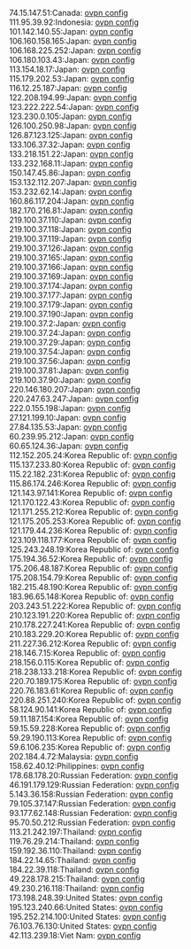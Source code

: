 74.15.147.51:Canada: [ovpn config](vpn/74_15_147_51.ovpn)  
111.95.39.92:Indonesia: [ovpn config](vpn/111_95_39_92.ovpn)  
101.142.140.55:Japan: [ovpn config](vpn/101_142_140_55.ovpn)  
106.160.158.165:Japan: [ovpn config](vpn/106_160_158_165.ovpn)  
106.168.225.252:Japan: [ovpn config](vpn/106_168_225_252.ovpn)  
106.180.103.43:Japan: [ovpn config](vpn/106_180_103_43.ovpn)  
113.154.18.17:Japan: [ovpn config](vpn/113_154_18_17.ovpn)  
115.179.202.53:Japan: [ovpn config](vpn/115_179_202_53.ovpn)  
116.12.25.187:Japan: [ovpn config](vpn/116_12_25_187.ovpn)  
122.208.194.99:Japan: [ovpn config](vpn/122_208_194_99.ovpn)  
123.222.222.54:Japan: [ovpn config](vpn/123_222_222_54.ovpn)  
123.230.0.105:Japan: [ovpn config](vpn/123_230_0_105.ovpn)  
126.100.250.98:Japan: [ovpn config](vpn/126_100_250_98.ovpn)  
126.87.123.125:Japan: [ovpn config](vpn/126_87_123_125.ovpn)  
133.106.37.32:Japan: [ovpn config](vpn/133_106_37_32.ovpn)  
133.218.151.22:Japan: [ovpn config](vpn/133_218_151_22.ovpn)  
133.232.168.11:Japan: [ovpn config](vpn/133_232_168_11.ovpn)  
150.147.45.86:Japan: [ovpn config](vpn/150_147_45_86.ovpn)  
153.132.112.207:Japan: [ovpn config](vpn/153_132_112_207.ovpn)  
153.232.62.14:Japan: [ovpn config](vpn/153_232_62_14.ovpn)  
160.86.117.204:Japan: [ovpn config](vpn/160_86_117_204.ovpn)  
182.170.216.81:Japan: [ovpn config](vpn/182_170_216_81.ovpn)  
219.100.37.110:Japan: [ovpn config](vpn/219_100_37_110.ovpn)  
219.100.37.118:Japan: [ovpn config](vpn/219_100_37_118.ovpn)  
219.100.37.119:Japan: [ovpn config](vpn/219_100_37_119.ovpn)  
219.100.37.126:Japan: [ovpn config](vpn/219_100_37_126.ovpn)  
219.100.37.165:Japan: [ovpn config](vpn/219_100_37_165.ovpn)  
219.100.37.166:Japan: [ovpn config](vpn/219_100_37_166.ovpn)  
219.100.37.169:Japan: [ovpn config](vpn/219_100_37_169.ovpn)  
219.100.37.174:Japan: [ovpn config](vpn/219_100_37_174.ovpn)  
219.100.37.177:Japan: [ovpn config](vpn/219_100_37_177.ovpn)  
219.100.37.179:Japan: [ovpn config](vpn/219_100_37_179.ovpn)  
219.100.37.190:Japan: [ovpn config](vpn/219_100_37_190.ovpn)  
219.100.37.2:Japan: [ovpn config](vpn/219_100_37_2.ovpn)  
219.100.37.24:Japan: [ovpn config](vpn/219_100_37_24.ovpn)  
219.100.37.29:Japan: [ovpn config](vpn/219_100_37_29.ovpn)  
219.100.37.54:Japan: [ovpn config](vpn/219_100_37_54.ovpn)  
219.100.37.56:Japan: [ovpn config](vpn/219_100_37_56.ovpn)  
219.100.37.81:Japan: [ovpn config](vpn/219_100_37_81.ovpn)  
219.100.37.90:Japan: [ovpn config](vpn/219_100_37_90.ovpn)  
220.146.180.207:Japan: [ovpn config](vpn/220_146_180_207.ovpn)  
220.247.63.247:Japan: [ovpn config](vpn/220_247_63_247.ovpn)  
222.0.155.198:Japan: [ovpn config](vpn/222_0_155_198.ovpn)  
27.121.199.10:Japan: [ovpn config](vpn/27_121_199_10.ovpn)  
27.84.135.53:Japan: [ovpn config](vpn/27_84_135_53.ovpn)  
60.239.95.212:Japan: [ovpn config](vpn/60_239_95_212.ovpn)  
60.65.124.36:Japan: [ovpn config](vpn/60_65_124_36.ovpn)  
112.152.205.24:Korea Republic of: [ovpn config](vpn/112_152_205_24.ovpn)  
115.137.233.80:Korea Republic of: [ovpn config](vpn/115_137_233_80.ovpn)  
115.22.182.231:Korea Republic of: [ovpn config](vpn/115_22_182_231.ovpn)  
115.86.174.246:Korea Republic of: [ovpn config](vpn/115_86_174_246.ovpn)  
121.143.97.141:Korea Republic of: [ovpn config](vpn/121_143_97_141.ovpn)  
121.170.122.43:Korea Republic of: [ovpn config](vpn/121_170_122_43.ovpn)  
121.171.255.212:Korea Republic of: [ovpn config](vpn/121_171_255_212.ovpn)  
121.175.205.253:Korea Republic of: [ovpn config](vpn/121_175_205_253.ovpn)  
121.179.44.236:Korea Republic of: [ovpn config](vpn/121_179_44_236.ovpn)  
123.109.118.177:Korea Republic of: [ovpn config](vpn/123_109_118_177.ovpn)  
125.243.248.19:Korea Republic of: [ovpn config](vpn/125_243_248_19.ovpn)  
175.194.36.52:Korea Republic of: [ovpn config](vpn/175_194_36_52.ovpn)  
175.206.48.187:Korea Republic of: [ovpn config](vpn/175_206_48_187.ovpn)  
175.208.154.79:Korea Republic of: [ovpn config](vpn/175_208_154_79.ovpn)  
182.215.48.190:Korea Republic of: [ovpn config](vpn/182_215_48_190.ovpn)  
183.96.65.148:Korea Republic of: [ovpn config](vpn/183_96_65_148.ovpn)  
203.243.51.222:Korea Republic of: [ovpn config](vpn/203_243_51_222.ovpn)  
210.123.191.220:Korea Republic of: [ovpn config](vpn/210_123_191_220.ovpn)  
210.178.227.241:Korea Republic of: [ovpn config](vpn/210_178_227_241.ovpn)  
210.183.229.20:Korea Republic of: [ovpn config](vpn/210_183_229_20.ovpn)  
211.227.36.212:Korea Republic of: [ovpn config](vpn/211_227_36_212.ovpn)  
218.146.7.15:Korea Republic of: [ovpn config](vpn/218_146_7_15.ovpn)  
218.156.0.115:Korea Republic of: [ovpn config](vpn/218_156_0_115.ovpn)  
218.238.133.218:Korea Republic of: [ovpn config](vpn/218_238_133_218.ovpn)  
220.70.189.175:Korea Republic of: [ovpn config](vpn/220_70_189_175.ovpn)  
220.76.183.61:Korea Republic of: [ovpn config](vpn/220_76_183_61.ovpn)  
220.88.251.240:Korea Republic of: [ovpn config](vpn/220_88_251_240.ovpn)  
58.124.90.141:Korea Republic of: [ovpn config](vpn/58_124_90_141.ovpn)  
59.11.187.154:Korea Republic of: [ovpn config](vpn/59_11_187_154.ovpn)  
59.15.59.228:Korea Republic of: [ovpn config](vpn/59_15_59_228.ovpn)  
59.29.190.113:Korea Republic of: [ovpn config](vpn/59_29_190_113.ovpn)  
59.6.106.235:Korea Republic of: [ovpn config](vpn/59_6_106_235.ovpn)  
202.184.4.72:Malaysia: [ovpn config](vpn/202_184_4_72.ovpn)  
158.62.40.12:Philippines: [ovpn config](vpn/158_62_40_12.ovpn)  
178.68.178.20:Russian Federation: [ovpn config](vpn/178_68_178_20.ovpn)  
46.191.179.129:Russian Federation: [ovpn config](vpn/46_191_179_129.ovpn)  
5.143.36.158:Russian Federation: [ovpn config](vpn/5_143_36_158.ovpn)  
79.105.37.147:Russian Federation: [ovpn config](vpn/79_105_37_147.ovpn)  
93.177.62.148:Russian Federation: [ovpn config](vpn/93_177_62_148.ovpn)  
95.70.50.212:Russian Federation: [ovpn config](vpn/95_70_50_212.ovpn)  
113.21.242.197:Thailand: [ovpn config](vpn/113_21_242_197.ovpn)  
119.76.29.214:Thailand: [ovpn config](vpn/119_76_29_214.ovpn)  
159.192.36.110:Thailand: [ovpn config](vpn/159_192_36_110.ovpn)  
184.22.14.65:Thailand: [ovpn config](vpn/184_22_14_65.ovpn)  
184.22.39.118:Thailand: [ovpn config](vpn/184_22_39_118.ovpn)  
49.228.178.215:Thailand: [ovpn config](vpn/49_228_178_215.ovpn)  
49.230.216.118:Thailand: [ovpn config](vpn/49_230_216_118.ovpn)  
173.198.248.39:United States: [ovpn config](vpn/173_198_248_39.ovpn)  
195.123.240.66:United States: [ovpn config](vpn/195_123_240_66.ovpn)  
195.252.214.100:United States: [ovpn config](vpn/195_252_214_100.ovpn)  
76.103.76.130:United States: [ovpn config](vpn/76_103_76_130.ovpn)  
42.113.239.18:Viet Nam: [ovpn config](vpn/42_113_239_18.ovpn)  
